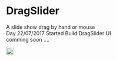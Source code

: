 # DragSlider
A slide show drag by hand or mouse 
<br>
Day 22/07/2017 Started Build DragSlider UI
<br>
comming soon ....

<img id="hello" src="https://cdn.jsdelivr.net/gh/DaoHuyTuan/DragSlider/img/edit.svg" width="20" height="20" >

